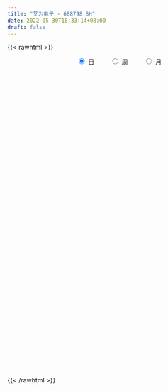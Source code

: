 ```yaml
---
title: "艾为电子 - 688798.SH"
date: 2022-05-30T16:33:14+08:00
draft: false
---
```

{{< rawhtml >}}
    <div style="text-align: center">
        <label style="padding: 1rem;"><input style="margin-right: .5rem" type="radio" name="period" value="D" checked onclick="period_change(this)">日</label>
        <label style="padding: 1rem;"><input style="margin-right: .5rem" type="radio" name="period" value="W" onclick="period_change(this)">周</label>
        <label style="padding: 1rem;"><input style="margin-right: .5rem" type="radio" name="period" value="M" onclick="period_change(this)">月</label>
    </div>
    <div id="chart" style="height: 700px;"></div> 
    <script type="text/javascript">
        const D_v = [227265.16,69848.0,43857.45,44187.85,35442.97,27530.89,23985.12,18877.96,15049.22,16052.63,16523.86,14138.31,18673.86,15838.46,11896.27,9630.75,5924.41,7844.6,7640.6,11853.77,12839.81,5108.15,4209.7,5173.91,5168.27,4209.15,5033.35,2846.95,4679.94,5002.31,4209.09,2776.8,2911.92,3030.33,4730.97,3410.58,2941.62,4201.6,3446.14,1576.47,3926.97,1910.35,2049.82,2566.81,2639.29,19299.68,10826.42,4170.5,6044.02,3784.99,7032.49,7522.28,3899.7,2147.25,3718.29,3519.16,4902.74,4838.66,6507.41,2634.03,3806.68,6558.23,5008.78,5497.57,5881.49,5007.64,4118.25,3493.28,4296.76,6695.87,2854.56,3308.62,4617.48,2004.78,6361.85,5258.42,4120.58,5109.17,4859.47,8883.19,4168.25,3831.12,5351.56,4409.2,2036.06,2309.69,2777.92,2170.61,3094.09,3845.39,4181.27,4037.98,5365.29,4312.09,4200.5,8326.52,3762.3,3885.58,4423.33,8358.04,9811.6,14346.77,8889.22,11043.64,14628.77,9467.32,7077.75,12709.88,6902.59,2898.46,3429.93,3237.42,3240.05,3839.5,2625.35,3517.27,3351.31,2383.03,3671.66,10883.23,7352.96,3948.44,5792.8,5159.87,4243.34,5941.19,2885.52,4730.76,5812.97,3038.35,4469.2,4391.38,4986.08,5653.42,4573.13,5136.0,3756.76,2035.67,2972.73,4651.8,7318.73,5741.68,2813.44,2869.01,1783.09,1254.12,1354.89,1643.56,956.39,1949.08,1171.81,1554.68,4880.38,2452.13,2704.78,3363.29,1885.54,4134.83,3278.89,2693.5,8049.75,4756.56,3927.64,5357.67,3031.51,3260.13,3846.5,3813.95,5019.73,3750.67,2670.89,3288.67,2631.36,3847.32,5239.88,3897.26,2887.83,2814.14,3604.51,3284.8,2803.35,2668.85,4128.38,3931.99,2898.74,6740.37,5817.71,8325.65]
const D_histogram = [0.0,-0.8258069516,-0.9046900167,-0.3295845479,0.4959072584,0.6417701736,0.7968634882,0.0274110481,-1.0273503094,-2.0128847512,-2.5204668768,-3.0706259991,-3.8007882855,-3.7926037896,-3.034769321,-2.4574934415,-1.8790348014,-1.1722667705,-0.3585219086,0.2906459015,0.2954335527,0.5993526153,0.4520453464,-0.015194502,-0.2572695605,0.1051028185,0.7826591923,0.9692114472,1.440938298,1.3969080161,0.77991677,0.5046668726,0.0481086029,-0.0628256685,-0.2260144962,-0.2618229147,-0.2356246573,0.0869485304,0.4880333396,0.607069857,1.2240578503,1.0757614541,0.7571618067,0.563883723,0.4383201514,-0.7055920634,-1.7343387029,-1.616781423,-1.5081127089,-1.4637594894,-0.2977550462,1.2518549568,2.252610815,2.694979242,3.2842313235,3.5469657429,4.0332173943,4.5614096347,3.7613352787,2.8552467025,1.9363883941,0.7295658152,-0.2787747599,-0.3297410695,-0.2583673467,-0.680288027,-0.9510235158,-1.5003799334,-1.8950878676,-1.3604526604,-0.8979186343,-0.6284589986,-0.4616030552,-0.7863211266,-1.4745984397,-1.8301774391,-2.0648654283,-2.3368965127,-2.3975665481,-2.3729678294,-2.1873441428,-1.8496852071,-1.6663373297,-1.6731182384,-1.5448106844,-1.1884099927,-0.6872525901,-0.2286042977,0.2744558197,0.9471980188,1.5752475772,1.6944468482,1.5861574374,1.0225060016,0.151787945,-0.9308443984,-1.4951976321,-1.7709024847,-2.0757108839,-2.3964563117,-2.8312290483,-3.0467154211,-2.8811769459,-2.4789304931,-1.9196334285,-1.7165731293,-1.7638406346,-0.6094952692,-0.1137730575,0.234756436,0.2824354856,0.1453858157,0.4148217496,0.5589792627,0.8189089289,1.018479053,0.898302018,0.7844531906,1.2392296098,1.0766969817,1.3819796596,1.6490285549,2.0742963827,2.5666382847,3.0687298581,2.5534035935,2.4739911639,2.6517238039,2.8134083974,2.64927791,2.4517028094,2.0405273804,1.1366103382,0.1425625562,-0.041809139,-0.4198472001,-0.7874226471,-1.2219481183,-2.0683254932,-1.769837383,-0.3839003399,0.0465563724,0.5498843058,1.0718797242,1.1498559609,0.8914032874,0.794770005,0.2175827126,-0.2394090876,-0.0100528972,-0.0029687116,-0.1914181301,-0.8259967485,-1.4441656232,-1.5123585908,-1.8781666665,-2.0249361151,-2.6149669747,-2.9286163216,-2.7818534353,-2.1295204723,-1.7215625898,-1.291277222,-0.7498179005,-0.6591859505,-1.0232149145,-1.1322063178,-0.8978652135,-0.6350302984,-0.28605242,-0.1108243395,0.1382630778,0.090831849,0.2356054262,0.7713764371,0.9936244498,1.2250691503,1.40229161,1.7951860369,2.1874970636,2.6440207723,2.9629682337,2.8097091358,2.0653581778,1.3211541195,0.3271402303,-0.0783893837,0.454562475]
const D_fast = [0.0,-1.0322586895,-1.3373142588,-0.844604927,0.1048636939,0.4111691526,0.7654783393,0.0028786611,-1.3087202737,-2.7974759033,-3.9351747481,-5.2529903701,-6.9333497279,-7.8733161794,-7.8741740411,-7.9112715219,-7.8025715822,-7.3888702439,-6.6647558592,-5.9429265737,-5.8642805343,-5.4105233179,-5.4448192502,-5.9158577241,-6.2222501727,-5.8336020891,-4.9603809172,-4.5315258006,-3.6995643753,-3.3943676532,-3.8163797068,-3.965462886,-4.4099940049,-4.5366346935,-4.7563271453,-4.8575912925,-4.8902991993,-4.5459888791,-4.0228957349,-3.7520917532,-2.8290892975,-2.7084453301,-2.8377545258,-2.8900616787,-2.9060452125,-4.2263554431,-5.6886867583,-5.9753248343,-6.2436842973,-6.5652709502,-5.4737052686,-3.6111315263,-2.0472229644,-0.9311097269,0.4792001855,1.6286760406,3.1232320406,4.7917766897,4.9320361534,4.7397592528,4.3049980429,3.2805669178,2.2025326527,2.0691310757,2.0759129618,1.4839202748,0.9754289071,0.0509775062,-0.8175023949,-0.6229803528,-0.3849259853,-0.2725810993,-0.2211259196,-0.7424242727,-1.7993511957,-2.6124745549,-3.3633789012,-4.2196341138,-4.8796957862,-5.4483390248,-5.8095513739,-5.93431374,-6.167550195,-6.5926106633,-6.8505057804,-6.7912075869,-6.4618633318,-6.0603661139,-5.4886920416,-4.5791503377,-3.557288885,-3.0144779019,-2.7262279534,-3.0342528888,-3.8670239592,-5.1823674022,-6.1205200439,-6.8389505176,-7.6626866379,-8.5825461436,-9.7251261422,-10.7022913702,-11.2570471316,-11.4745333021,-11.3951445946,-11.6212275777,-12.1094552416,-11.1074836935,-10.6402047462,-10.2329861437,-10.1146982227,-10.2154014387,-9.8422600674,-9.5583577386,-9.0937008402,-8.6395109529,-8.5351124833,-8.4528480131,-7.6882641915,-7.5816225741,-6.9308449813,-6.2515389473,-5.3076970238,-4.1736955507,-2.9044215128,-2.7813968789,-2.2423115176,-1.4016479266,-0.5366112337,-0.0384222437,0.3769283581,0.4758847742,-0.1438796835,-1.1022868263,-1.2971108063,-1.7801106675,-2.3445417762,-3.084554277,-4.4480130252,-4.5919842607,-3.3020223026,-2.8599264973,-2.2191274874,-1.4291621379,-1.063721911,-1.0993237627,-0.9972645438,-1.5200561581,-2.0369002302,-1.8100572642,-1.8037152564,-2.0400192075,-2.881097013,-3.8603072935,-4.3065899087,-5.1419396511,-5.7949431284,-7.0387157317,-8.084519159,-8.6332196316,-8.5132667866,-8.5356995516,-8.4282334893,-8.074228643,-8.1483931805,-8.7682258731,-9.1602688559,-9.1503940549,-9.0463167145,-8.7688519411,-8.6213299455,-8.3376767586,-8.3624000253,-8.1587250914,-7.4301099713,-6.9594558462,-6.4217438581,-5.8939484959,-5.0522575597,-4.1130722672,-2.9955433654,-1.9358538456,-1.3866856595,-1.6146970731,-2.0286126015,-2.9408414331,-3.3659683931,-2.7193759157]
const D_slow = [0.0,-0.2064517379,-0.4326242421,-0.5150203791,-0.3910435645,-0.2306010211,-0.031385149,-0.024532387,-0.2813699643,-0.7845911521,-1.4147078713,-2.1823643711,-3.1325614425,-4.0807123898,-4.8394047201,-5.4537780805,-5.9235367808,-6.2166034734,-6.3062339506,-6.2335724752,-6.159714087,-6.0098759332,-5.8968645966,-5.9006632221,-5.9649806122,-5.9387049076,-5.7430401095,-5.5007372477,-5.1405026733,-4.7912756692,-4.5962964767,-4.4701297586,-4.4581026079,-4.473809025,-4.530312649,-4.5957683777,-4.654674542,-4.6329374094,-4.5109290745,-4.3591616103,-4.0531471477,-3.7842067842,-3.5949163325,-3.4539454018,-3.3443653639,-3.5207633798,-3.9543480555,-4.3585434112,-4.7355715884,-5.1015114608,-5.1759502224,-4.8629864831,-4.2998337794,-3.6260889689,-2.805031138,-1.9182897023,-0.9099853537,0.230367055,1.1707008746,1.8845125503,2.3686096488,2.5510011026,2.4813074126,2.3988721452,2.3342803086,2.1642083018,1.9264524229,1.5513574395,1.0775854726,0.7374723075,0.512992649,0.3558778993,0.2404771355,0.0438968539,-0.324752756,-0.7822971158,-1.2985134729,-1.8827376011,-2.4821292381,-3.0753711954,-3.6222072311,-4.0846285329,-4.5012128653,-4.9194924249,-5.305695096,-5.6027975942,-5.7746107417,-5.8317618161,-5.7631478612,-5.5263483565,-5.1325364622,-4.7089247502,-4.3123853908,-4.0567588904,-4.0188119042,-4.2515230038,-4.6253224118,-5.0680480329,-5.5869757539,-6.1860898319,-6.8938970939,-7.6555759492,-8.3758701857,-8.995602809,-9.4755111661,-9.9046544484,-10.3456146071,-10.4979884244,-10.5264316887,-10.4677425797,-10.3971337083,-10.3607872544,-10.257081817,-10.1173370013,-9.9126097691,-9.6579900059,-9.4334145014,-9.2373012037,-8.9274938013,-8.6583195558,-8.3128246409,-7.9005675022,-7.3819934065,-6.7403338353,-5.9731513708,-5.3348004724,-4.7163026815,-4.0533717305,-3.3500196311,-2.6877001536,-2.0747744513,-1.5646426062,-1.2804900217,-1.2448493826,-1.2553016673,-1.3602634674,-1.5571191291,-1.8626061587,-2.379687532,-2.8221468778,-2.9181219627,-2.9064828697,-2.7690117932,-2.5010418622,-2.2135778719,-1.9907270501,-1.7920345488,-1.7376388707,-1.7974911426,-1.8000043669,-1.8007465448,-1.8486010773,-2.0551002645,-2.4161416703,-2.794231318,-3.2637729846,-3.7700070134,-4.423748757,-5.1559028374,-5.8513661962,-6.3837463143,-6.8141369618,-7.1369562673,-7.3244107424,-7.48920723,-7.7450109586,-8.0280625381,-8.2525288415,-8.4112864161,-8.4827995211,-8.510505606,-8.4759398365,-8.4532318742,-8.3943305177,-8.2014864084,-7.953080296,-7.6468130084,-7.2962401059,-6.8474435967,-6.3005693308,-5.6395641377,-4.8988220793,-4.1963947953,-3.6800552509,-3.349766721,-3.2679816634,-3.2875790094,-3.1739383906]
const D_data = [['2021-08-16', 250.6465, 259.3992, 250.6465, 279.4907],['2021-08-17', 258.5041, 246.4591, 238.7209, 258.5041],['2021-08-18', 243.6841, 252.6258, 234.265, 252.8944],['2021-08-19', 248.6573, 261.6073, 248.1599, 275.363],['2021-08-20', 258.6035, 268.5498, 248.7567, 276.109],['2021-08-23', 268.5498, 263.0794, 256.8132, 271.3348],['2021-08-24', 258.6334, 264.5713, 250.8454, 274.5176],['2021-08-25', 261.6968, 251.6411, 251.6411, 266.3318],['2021-08-26', 252.6358, 242.6895, 242.6895, 256.7734],['2021-08-27', 239.7056, 236.7217, 234.2351, 247.1653],['2021-08-30', 234.6728, 236.6819, 226.0692, 241.0284],['2021-08-31', 233.7378, 230.7738, 225.8802, 237.2986],['2021-09-01', 233.1908, 221.9017, 218.7885, 233.1908],['2021-09-02', 218.1619, 225.6316, 218.1619, 240.2029],['2021-09-03', 225.7509, 233.7279, 220.0915, 237.1196],['2021-09-06', 231.7486, 232.1464, 230.0875, 239.6857],['2021-09-07', 235.926, 232.7432, 227.0241, 236.7217],['2021-09-08', 231.9475, 235.747, 227.2727, 237.8158],['2021-09-09', 231.7486, 239.7056, 231.7486, 242.8387],['2021-09-10', 240.193, 240.6903, 236.2741, 244.5594],['2021-09-13', 238.512, 233.7378, 226.2781, 241.3965],['2021-09-14', 232.7531, 237.8158, 229.9582, 238.1938],['2021-09-15', 237.8954, 232.1564, 232.0469, 240.7002],['2021-09-16', 230.7639, 225.8106, 225.7808, 236.1349],['2021-09-17', 227.7601, 225.7509, 217.8238, 229.7991],['2021-09-22', 221.8023, 232.7432, 220.8275, 233.7378],['2021-09-23', 232.8426, 239.0392, 229.2719, 240.4913],['2021-09-24', 237.7163, 235.1303, 234.6131, 241.5954],['2021-09-27', 235.0408, 240.7002, 235.0408, 243.8234],['2021-09-28', 244.6787, 235.8265, 231.3209, 244.6787],['2021-09-29', 234.7324, 227.0539, 226.7854, 235.5281],['2021-09-30', 227.0639, 228.7846, 227.0639, 231.4203],['2021-10-08', 238.6115, 224.1098, 221.9216, 238.6115],['2021-10-11', 222.3493, 226.2582, 222.3493, 230.8037],['2021-10-12', 224.7762, 224.0999, 217.9232, 231.7486],['2021-10-13', 221.8023, 224.3087, 220.2109, 224.7862],['2021-10-14', 228.2674, 224.1993, 221.3547, 228.2674],['2021-10-15', 222.9958, 228.1381, 220.8076, 230.5152],['2021-10-18', 229.7593, 230.6644, 225.8902, 235.558],['2021-10-19', 229.7692, 228.3469, 226.9843, 231.7486],['2021-10-20', 232.7432, 236.7217, 228.4265, 239.5862],['2021-10-21', 236.6023, 228.7647, 228.7647, 236.7217],['2021-10-22', 228.7448, 225.5719, 224.816, 231.6093],['2021-10-25', 221.8023, 225.7808, 221.4343, 226.6561],['2021-10-26', 224.1098, 225.6813, 222.7969, 229.0631],['2021-10-27', 224.7862, 208.8721, 190.929, 225.7808],['2021-10-28', 207.967, 202.9043, 193.9527, 208.2455],['2021-10-29', 204.6549, 212.8606, 199.5823, 213.3877],['2021-11-01', 206.8033, 211.4581, 206.8033, 225.5918],['2021-11-02', 212.8506, 209.1705, 208.1759, 217.6049],['2021-11-03', 211.856, 225.0746, 207.2111, 228.7348],['2021-11-04', 224.9652, 236.9206, 224.9652, 238.9298],['2021-11-05', 238.711, 237.7163, 234.9513, 242.4607],['2021-11-08', 238.7408, 236.0553, 234.1655, 242.1623],['2021-11-09', 233.7378, 242.6397, 232.9222, 244.1317],['2021-11-10', 242.8287, 243.2664, 238.711, 248.7567],['2021-11-11', 241.2771, 250.9449, 240.2825, 257.4896],['2021-11-12', 248.6573, 257.6288, 246.7675, 258.7726],['2021-11-15', 257.6288, 243.6841, 238.3927, 260.5829],['2021-11-16', 248.6573, 240.6008, 238.8104, 248.6573],['2021-11-17', 241.6948, 237.7163, 235.7271, 242.6895],['2021-11-18', 237.7163, 229.7593, 229.3813, 243.5747],['2021-11-19', 231.301, 226.7754, 225.2835, 233.4295],['2021-11-22', 228.6652, 236.0056, 225.0647, 238.2136],['2021-11-23', 235.0607, 237.6964, 228.7647, 242.2518],['2021-11-24', 237.5174, 230.5053, 230.4854, 239.2083],['2021-11-25', 230.5053, 230.1572, 227.969, 235.0905],['2021-11-26', 229.7593, 223.702, 222.598, 230.7639],['2021-11-29', 221.4243, 221.9017, 218.8184, 225.92],['2021-11-30', 221.2154, 232.7531, 221.2154, 234.2053],['2021-12-01', 231.5496, 233.7378, 228.4066, 235.2298],['2021-12-02', 233.1112, 232.7531, 226.7754, 234.3644],['2021-12-03', 232.7034, 232.2558, 225.8802, 234.7225],['2021-12-06', 232.2558, 225.184, 224.8558, 232.2956],['2021-12-07', 226.2781, 216.9485, 210.8415, 226.2781],['2021-12-08', 220.8076, 216.8789, 214.4221, 220.8076],['2021-12-09', 215.3372, 215.0786, 213.9149, 218.7686],['2021-12-10', 215.0786, 211.2393, 209.7474, 216.5904],['2021-12-13', 213.4275, 210.7718, 209.2699, 213.4275],['2021-12-14', 209.8667, 209.4291, 204.7742, 212.214],['2021-12-15', 210.1154, 209.7076, 208.5538, 214.0939],['2021-12-16', 208.7229, 210.8613, 205.2516, 211.7665],['2021-12-17', 210.185, 208.3151, 205.1124, 211.6372],['2021-12-20', 206.475, 204.3963, 202.0688, 208.7527],['2021-12-21', 205.6893, 204.3963, 203.5707, 205.8882],['2021-12-22', 204.9731, 206.6939, 202.9043, 209.7175],['2021-12-23', 206.0971, 209.2699, 204.0481, 210.563],['2021-12-24', 209.1705, 210.1452, 207.2409, 211.2393],['2021-12-27', 210.7619, 212.5025, 208.4742, 213.3181],['2021-12-28', 211.667, 217.5055, 211.4084, 220.5192],['2021-12-29', 217.7044, 220.7281, 217.3364, 223.8313],['2021-12-30', 223.5727, 216.9883, 214.631, 223.5727],['2021-12-31', 215.1383, 214.8399, 208.9815, 216.9584],['2022-01-04', 214.7205, 207.7581, 204.9533, 215.4864],['2022-01-05', 205.9877, 199.9105, 196.9365, 206.0971],['2022-01-06', 198.7269, 191.0483, 187.1991, 198.9258],['2022-01-07', 192.5005, 191.4661, 187.786, 193.2266],['2022-01-10', 190.4615, 190.7997, 184.8617, 191.9634],['2022-01-11', 188.8701, 186.5526, 184.0859, 191.7645],['2022-01-12', 185.5281, 182.0171, 180.2168, 187.7462],['2022-01-13', 181.9276, 175.5023, 173.0555, 181.9375],['2022-01-14', 175.5023, 173.0853, 167.8536, 175.5023],['2022-01-17', 171.5337, 174.1993, 171.5337, 177.9192],['2022-01-18', 174.0302, 175.3133, 173.513, 182.3752],['2022-01-19', 184.0064, 176.8053, 176.0792, 188.9795],['2022-01-20', 179.5604, 171.5636, 170.3004, 179.5604],['2022-01-21', 169.1963, 166.0036, 165.1184, 173.0456],['2022-01-24', 165.1979, 181.6292, 161.9952, 183.5488],['2022-01-25', 179.0332, 176.0593, 175.2337, 183.9168],['2022-01-26', 176.0394, 175.0547, 171.7724, 178.0386],['2022-01-27', 174.8657, 171.0762, 171.0662, 177.5413],['2022-01-28', 171.0762, 167.2071, 166.4114, 172.4587],['2022-02-07', 171.484, 171.4144, 166.103, 172.956],['2022-02-08', 171.4144, 169.9025, 164.1138, 173.8611],['2022-02-09', 173.0456, 171.5735, 166.2721, 173.0456],['2022-02-10', 172.0808, 171.4044, 167.6944, 174.2689],['2022-02-11', 170.2109, 167.0181, 167.0181, 171.4541],['2022-02-14', 166.0235, 165.8047, 162.3135, 167.9431],['2022-02-15', 167.3662, 173.3738, 165.5162, 176.0294],['2022-02-16', 171.3746, 166.103, 165.4267, 171.8719],['2022-02-17', 164.1138, 172.1305, 163.3479, 173.0654],['2022-02-18', 169.4549, 173.2644, 167.6049, 173.5628],['2022-02-21', 173.0654, 177.5313, 171.295, 180.9031],['2022-02-22', 177.0539, 181.7187, 172.1802, 182.5045],['2022-02-23', 181.0225, 185.8962, 179.0332, 187.8456],['2022-02-24', 184.0263, 174.5574, 172.5681, 185.2795],['2022-02-25', 179.0332, 179.7096, 177.044, 181.0026],['2022-02-28', 174.07, 184.633, 174.07, 185.2894],['2022-03-01', 184.633, 187.0201, 178.0386, 188.8602],['2022-03-02', 184.2252, 184.6927, 182.0171, 185.9956],['2022-03-03', 187.4677, 185.001, 182.2558, 187.4677],['2022-03-04', 185.001, 182.216, 181.9574, 189.7354],['2022-03-07', 182.216, 173.5429, 171.3845, 182.7034],['2022-03-08', 172.966, 167.595, 166.103, 176.119],['2022-03-09', 167.9928, 174.4082, 164.7205, 175.4923],['2022-03-10', 178.3967, 170.0816, 168.8482, 181.7585],['2022-03-11', 168.3012, 167.4955, 163.5071, 171.0762],['2022-03-14', 166.8987, 163.4275, 162.6716, 167.6944],['2022-03-15', 165.1084, 153.1629, 152.9441, 165.1084],['2022-03-16', 155.1621, 164.1138, 153.7498, 165.1581],['2022-03-17', 178.0386, 181.0424, 169.9722, 184.6628],['2022-03-18', 178.5061, 173.4434, 170.1512, 181.5098],['2022-03-21', 172.3095, 176.7257, 169.0869, 178.337],['2022-03-22', 176.7257, 180.0179, 172.0708, 181.9773],['2022-03-23', 180.0278, 176.6362, 175.8305, 181.9375],['2022-03-24', 173.3738, 172.4488, 171.4641, 174.7464],['2022-03-25', 174.3585, 173.9208, 171.0762, 175.4327],['2022-03-28', 171.295, 166.2224, 166.2125, 173.702],['2022-03-29', 166.2224, 164.6608, 163.2982, 167.963],['2022-03-30', 166.0036, 172.2896, 164.2232, 173.5528],['2022-03-31', 171.0861, 169.8826, 169.4351, 173.5528],['2022-04-01', 168.2017, 166.6004, 165.1084, 170.2109],['2022-04-06', 164.5912, 158.0863, 153.6105, 164.5912],['2022-04-07', 155.9877, 153.6602, 152.1782, 157.3901],['2022-04-08', 154.0481, 157.1315, 151.1936, 158.3847],['2022-04-11', 156.1568, 150.4277, 148.2097, 156.1568],['2022-04-12', 149.6917, 149.7116, 148.3887, 153.7696],['2022-04-13', 149.9901, 139.7056, 138.2534, 150.9847],['2022-04-14', 140.362, 137.8058, 136.3736, 143.1072],['2022-04-15', 136.7615, 140.0438, 133.1112, 140.75],['2022-04-18', 140.0438, 145.7032, 137.0101, 146.1906],['2022-04-19', 144.3704, 143.0277, 141.5357, 146.0115],['2022-04-20', 142.7293, 143.3758, 142.2419, 149.9901],['2022-04-21', 142.2518, 145.554, 142.2518, 152.1683],['2022-04-22', 144.6389, 139.994, 137.4577, 147.0062],['2022-04-25', 133.9964, 131.7883, 129.9682, 140.193],['2022-04-26', 136.6819, 131.7088, 129.8588, 136.6819],['2022-04-27', 131.48, 134.3744, 123.6324, 135.1204],['2022-04-28', 134.1556, 134.2749, 129.3018, 139.0591],['2022-04-29', 133.1609, 135.4386, 131.7883, 137.0599],['2022-05-05', 135.4884, 133.3101, 132.5741, 137.2588],['2022-05-06', 128.3171, 134.1854, 125.3233, 136.3736],['2022-05-09', 132.2857, 129.8985, 128.1281, 135.8962],['2022-05-10', 127.3125, 131.4999, 124.9453, 133.6483],['2022-05-11', 131.291, 137.4677, 129.4609, 139.6559],['2022-05-12', 139.2481, 135.1502, 134.1556, 139.2481],['2022-05-13', 135.2596, 136.2741, 134.5136, 140.2427],['2022-05-16', 137.2687, 136.6919, 135.8962, 141.0185],['2022-05-17', 135.8166, 141.2174, 134.1556, 143.0177],['2022-05-18', 142.222, 144.0024, 141.2373, 146.0115],['2022-05-19', 141.9336, 148.1997, 141.2473, 148.1997],['2022-05-20', 149.0, 150.08, 146.4, 151.35],['2022-05-23', 151.8, 146.28, 143.3, 151.8],['2022-05-24', 144.11, 137.83, 137.22, 149.48],['2022-05-25', 137.83, 134.65, 133.3, 140.78],['2022-05-26', 134.18, 126.99, 124.7, 134.18],['2022-05-27', 126.99, 130.2, 126.88, 133.87],['2022-05-30', 129.55, 142.0, 125.3, 142.9]]
const W_v = [420601.4300000001,101495.82,77070.76,42894.13,32499.84,12089.45,16668.14,2911.92,18315.1,12909.75,39502.7,28283.48,19126.1,24515.13,23998.23,21773.29,22854.8,27093.59,13703.48,20524.02,20601.41,40825.32,51106.7,29178.28,16573.48,28239.32,24022.72,22442.66,24105.39,22720.61,10074.55,7275.52,10037.29,15356.05,25123.13,19690.98,5959.56,18503.65,15175.65,23517.19,8325.65]
const W_histogram = [0.0,-2.0311949858,-3.3842578722,-3.5982560713,-4.4766130085,-4.1631601004,-4.1131860512,-4.1149674512,-3.5843044268,-3.1604100143,-3.4658907123,-1.8071781536,0.6843556812,0.3259545121,-0.0278309389,0.3819068438,-0.6392508414,-1.3476700107,-1.5164543017,-1.1518895683,-2.2607837922,-3.9112890984,-5.0847467385,-5.3573542802,-5.1276914977,-4.1728818509,-2.7914127223,-1.4599434108,-1.3256638439,-0.6267683134,0.041694308,0.1583078476,-0.2145530669,-1.3603861086,-1.8402170736,-2.1607999467,-2.1491001274,-1.7115747931,-0.2784207209,-0.4454750135,0.4160072715]
const W_fast = [0.0,-2.5389937322,-4.7381210867,-5.8516833036,-7.8491934929,-8.5765306099,-9.5548530736,-10.5853763363,-10.9507894186,-11.3169975097,-12.4889508858,-11.2820328655,-8.6194101104,-8.8963226515,-9.2570658372,-8.7518513435,-9.9328217391,-10.978158411,-11.5260562775,-11.4494639361,-13.1235541081,-15.7518816889,-18.1965260136,-19.8084721254,-20.8607322173,-20.9491430332,-20.2655270852,-19.2990436264,-19.4961800204,-18.9539765683,-18.2750903699,-18.1188998684,-18.5453990497,-20.0313286184,-20.9712138519,-21.8319967117,-22.3575719242,-22.3479402882,-20.9843913963,-21.2628144422,-20.2973303393]
const W_slow = [0.0,-0.5077987464,-1.3538632145,-2.2534272323,-3.3725804844,-4.4133705095,-5.4416670223,-6.4704088851,-7.3664849918,-8.1565874954,-9.0230601735,-9.4748547119,-9.3037657916,-9.2222771636,-9.2292348983,-9.1337581873,-9.2935708977,-9.6304884004,-10.0096019758,-10.2975743679,-10.8627703159,-11.8405925905,-13.1117792751,-14.4511178452,-15.7330407196,-16.7762611823,-17.4741143629,-17.8391002156,-18.1705161766,-18.3272082549,-18.3167846779,-18.277207716,-18.3308459827,-18.6709425099,-19.1309967783,-19.671196765,-20.2084717968,-20.6363654951,-20.7059706753,-20.8173394287,-20.7133376108]
const W_data = [['2021-08-20', 250.6465, 268.5498, 234.265, 279.4907],['2021-08-27', 268.5498, 236.7217, 234.2351, 274.5176],['2021-09-03', 234.6728, 233.7279, 218.1619, 241.0284],['2021-09-10', 231.7486, 240.6903, 227.0241, 244.5594],['2021-09-17', 238.512, 225.7509, 217.8238, 241.3965],['2021-09-24', 221.8023, 235.1303, 220.8275, 241.5954],['2021-09-30', 235.0408, 228.7846, 226.7854, 244.6787],['2021-10-08', 238.6115, 224.1098, 221.9216, 238.6115],['2021-10-15', 222.3493, 228.1381, 217.9232, 231.7486],['2021-10-22', 229.7593, 225.5719, 224.816, 239.5862],['2021-10-29', 221.8023, 212.8606, 190.929, 229.0631],['2021-11-05', 206.8033, 237.7163, 206.8033, 242.4607],['2021-11-12', 238.7408, 257.6288, 232.9222, 258.7726],['2021-11-19', 257.6288, 226.7754, 225.2835, 260.5829],['2021-11-26', 228.6652, 223.702, 222.598, 242.2518],['2021-12-03', 221.4243, 232.2558, 218.8184, 235.2298],['2021-12-10', 232.2558, 211.2393, 209.7474, 232.2956],['2021-12-17', 213.4275, 208.3151, 204.7742, 214.0939],['2021-12-24', 206.475, 210.1452, 202.0688, 211.2393],['2021-12-31', 210.7619, 214.8399, 208.4742, 223.8313],['2022-01-07', 214.7205, 191.4661, 187.1991, 215.4864],['2022-01-14', 190.4615, 173.0853, 167.8536, 191.9634],['2022-01-21', 171.5337, 166.0036, 165.1184, 188.9795],['2022-01-28', 165.1979, 167.2071, 161.9952, 183.9168],['2022-02-11', 171.484, 167.0181, 164.1138, 174.2689],['2022-02-18', 166.0235, 173.2644, 162.3135, 176.0294],['2022-02-25', 173.0654, 179.7096, 171.295, 187.8456],['2022-03-04', 174.07, 182.216, 174.07, 189.7354],['2022-03-11', 182.216, 167.4955, 163.5071, 182.7034],['2022-03-18', 166.8987, 173.4434, 152.9441, 184.6628],['2022-03-25', 172.3095, 173.9208, 169.0869, 181.9773],['2022-04-01', 171.295, 166.6004, 163.2982, 173.702],['2022-04-08', 164.5912, 157.1315, 151.1936, 164.5912],['2022-04-15', 156.1568, 140.0438, 133.1112, 156.1568],['2022-04-22', 140.0438, 139.994, 137.0101, 152.1683],['2022-04-29', 133.9964, 135.4386, 123.6324, 140.193],['2022-05-06', 135.4884, 134.1854, 125.3233, 137.2588],['2022-05-13', 132.2857, 136.2741, 124.9453, 140.2427],['2022-05-20', 137.2687, 150.08, 134.1556, 151.35],['2022-05-27', 151.8, 130.2, 124.7, 151.8],['2022-06-02', 129.55, 142.0, 125.3, 142.9]]
const M_v = [552759.4200000002,150560.15,73639.47,106915.57,94956.55,141711.71,73566.28,80333.29,71762.13,71481.7]
const M_histogram = [0.0,-0.1269460969,-1.2158018697,-0.5619879587,-1.2615670253,-4.6665135753,-5.4261089542,-6.5288793195,-9.0308549806,-9.6412157383]
const M_fast = [0.0,-0.1586826211,-1.5514888613,-1.03817194,-2.053142763,-6.6247177068,-8.7408403242,-11.4758305193,-16.2355199256,-19.2561846179]
const M_slow = [0.0,-0.0317365242,-0.3356869916,-0.4761839813,-0.7915757376,-1.9582041315,-3.31473137,-4.9469511999,-7.204664945,-9.6149688796]
const M_data = [['2021-08-31', 250.6465, 230.7738, 225.8802, 279.4907],['2021-09-30', 233.1908, 228.7846, 217.8238, 244.6787],['2021-10-29', 238.6115, 212.8606, 190.929, 239.5862],['2021-11-30', 206.8033, 232.7531, 206.8033, 260.5829],['2021-12-31', 231.5496, 214.8399, 202.0688, 235.2298],['2022-01-28', 214.7205, 167.2071, 161.9952, 215.4864],['2022-02-28', 171.484, 184.633, 162.3135, 187.8456],['2022-03-31', 184.633, 169.8826, 152.9441, 189.7354],['2022-04-29', 168.2017, 135.4386, 123.6324, 170.2109],['2022-05-31', 135.4884, 142.0, 124.7, 151.8]]
        const D_a = [null,null,null,null,null,null,null,null,null,null,null,null,null,218.1619,null,null,null,null,null,244.5594,null,null,null,null,217.8238,null,null,null,null,244.6787,null,null,null,null,null,null,null,null,null,null,null,null,null,null,null,190.929,null,null,null,null,null,null,null,null,null,null,null,null,260.5829,null,null,null,null,null,null,null,null,null,null,null,null,null,null,null,null,null,null,null,null,null,null,null,null,202.0688,null,null,null,null,null,null,223.8313,null,null,null,null,null,null,null,null,null,null,null,null,null,null,null,null,161.9952,null,null,null,null,null,null,null,null,null,null,null,null,null,null,null,null,null,null,null,null,null,null,null,189.7354,null,null,null,null,null,null,152.9441,null,null,null,null,181.9773,null,null,null,null,null,null,null,null,null,null,null,null,null,null,null,133.1112,null,null,null,152.1683,null,null,null,123.6324,null,null,null,null,null,null,null,null,null,null,null,null,null,null,151.8,null,null,null,null,null]
const W_a = [null,null,null,null,217.8238,null,null,null,null,null,null,null,null,260.5829,null,null,null,null,null,null,null,null,null,null,null,null,null,null,null,null,null,null,null,null,null,123.6324,null,null,null,null,null]
const M_a = [null,null,190.929,null,null,null,null,null,null,null]
        const D_b = [[{ coord: ['2021-09-02', 244.5594] }, { coord: ['2021-12-29', 218.1619] }],[{ coord: ['2022-01-24', 181.9773] }, { coord: ['2022-03-22', 161.9952] }],[{ coord: ['2022-04-15', 151.8] }, { coord: ['2022-05-23', 133.1112] }]]
const W_b = []
const M_b = []
    </script>
{{< /rawhtml >}}